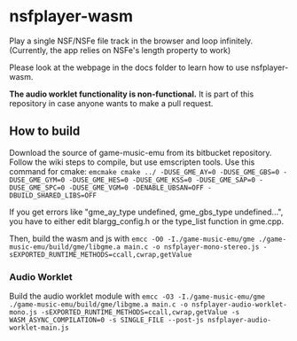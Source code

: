 # nsfplayer-wasm
Play a single NSF/NSFe file track in the browser and loop infinitely. (Currently, the app relies on NSFe's length property to work)

Please look at the webpage in the docs folder to learn how to use nsfplayer-wasm.

**The audio worklet functionality is non-functional.** It is part of this repository in case anyone wants to make a pull request.

## How to build
Download the source of game-music-emu from its bitbucket repository. Follow the wiki steps to compile, but use emscripten tools. Use this command for cmake:
`emcmake cmake ../ -DUSE_GME_AY=0 -DUSE_GME_GBS=0 -DUSE_GME_GYM=0 -DUSE_GME_HES=0 -DUSE_GME_KSS=0 -DUSE_GME_SAP=0 -DUSE_GME_SPC=0 -DUSE_GME_VGM=0 -DENABLE_UBSAN=OFF -DBUILD_SHARED_LIBS=OFF`

If you get errors like "gme_ay_type undefined, gme_gbs_type undefined...", you have to either edit blargg_config.h or the type_list function in gme.cpp.

Then, build the wasm and js with `emcc -O0 -I./game-music-emu/gme ./game-music-emu/build/gme/libgme.a main.c -o nsfplayer-mono-stereo.js -sEXPORTED_RUNTIME_METHODS=ccall,cwrap,getValue`

### Audio Worklet
Build the audio worklet module with `emcc -O3 -I./game-music-emu/gme ./game-music-emu/build/gme/libgme.a main.c -o nsfplayer-audio-worklet-mono.js -sEXPORTED_RUNTIME_METHODS=ccall,cwrap,getValue -s WASM_ASYNC_COMPILATION=0 -s SINGLE_FILE --post-js nsfplayer-audio-worklet-main.js`
